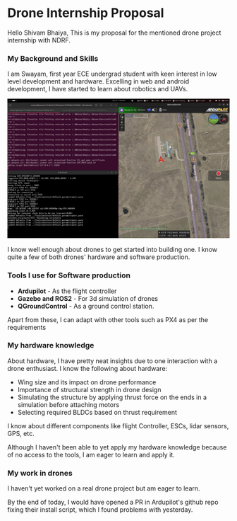 # Drone Internship Proposal

Hello Shivam Bhaiya, This is my proposal for the mentioned drone project internship with NDRF.

### My Background and Skills

I am Swayam, first year ECE undergrad student with keen interest in low level development and hardware. Excelling in web and android development, I have started to learn about robotics and UAVs.

![alt text](<Screenshot from 2025-01-16 23-49-37.png>)

I know well enough about drones to get started into building one.
I know quite a few of both drones' hardware and software production.

### Tools I use for Software production

- **Ardupilot** - As the flight controller
- **Gazebo and ROS2** - For 3d simulation of drones
- **QGroundControl** - As a ground control station.

Apart from these, I can adapt with other tools such as PX4 as per the requirements

### My hardware knowledge

About hardware, I have pretty neat insights due to one interaction with a drone enthusiast. I know the following about hardware:

- Wing size and its impact on drone performance
- Importance of structural strength in drone design
- Simulating the structure by applying thrust force on the ends in a simulation before attaching motors
- Selecting required BLDCs based on thrust requirement

I know about different components like flight Controller, ESCs, lidar sensors, GPS, etc.

Although I haven't been able to yet apply my hardware knowledge because of no access to the tools, I am eager to learn and apply it.

### My work in drones

I haven't yet worked on a real drone project but am eager to learn.

By the end of today, I would have opened a PR in Ardupilot's github repo fixing their install script, which I found problems with yesterday.
